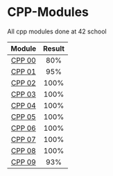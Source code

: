 # CPP-Modules
All cpp modules done at 42 school

| Module | Result |
| :----: | :----: |
| [CPP 00](./cpp0) | 80% | 
| [CPP 01](./cpp1) | 95% | 
| [CPP 02](./cpp2) | 100% | 
| [CPP 03](./cpp3) | 100% | 
| [CPP 04](./cpp4) | 100% | 
| [CPP 05](./cpp5) | 100% | 
| [CPP 06](./cpp6) | 100% | 
| [CPP 07](./cpp7) | 100% | 
| [CPP 08](./cpp8) | 100% | 
| [CPP 09](./cpp9) | 93% |
